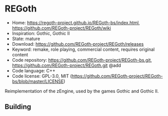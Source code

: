 # REGoth

- Home: https://regoth-project.github.io/REGoth-bs/index.html, https://github.com/REGoth-project/REGoth/wiki
- Inspiration: Gothic, Gothic II
- State: mature
- Download: https://github.com/REGoth-project/REGoth/releases
- Keyword: remake, role playing, commercial content, requires original content
- Code repository: https://github.com/REGoth-project/REGoth-bs.git, https://github.com/REGoth-project/REGoth.git @add
- Code language: C++
- Code license: GPL-3.0, MIT (https://github.com/REGoth-project/REGoth-bs/blob/master/LICENSE)

Reimplementation of the zEngine, used by the games Gothic and Gothic II.

## Building
